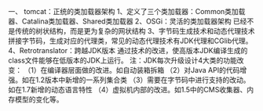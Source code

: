 一、 tomcat：正统的类加载器架构
1、定义了三个类加载器：Common类加载器、Catalina类加载器、Shared类加载器
2、OSGi：灵活的类加载器架构
已经不是传统的树状结构，而是更为复杂的网状结构
3、字节码生成技术和动态代理技术
拼接字节码，生成对应的代理类，常见的动态代理技术有JDK代理和CGlib代理。
4、Retrotranslator：跨越JDK版本
通过技术的改进，使高版本JDK编译生成的class文件能够在低版本的JDK上运行。
注：JDK每次升级设计4大类的功能改变：
（1）在编译器层面做的改进。如自动装箱拆箱
（2）对Java API的代码增强。如在1.2版本中新增的一系列集合类
（3）需要在字节码中进行支持的改动。如在1.7新增的动态语言特性
（4）虚拟机内部的改进。如1.5中的CMS收集器、内存模型的变化等。
